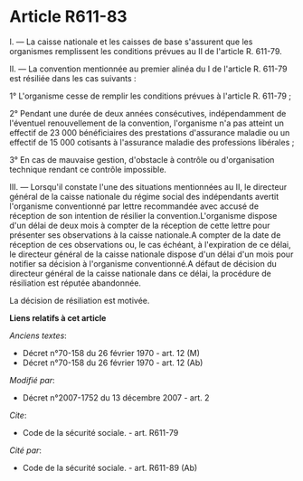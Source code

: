 # Article R611-83

I. ― La caisse nationale et les caisses de base s'assurent que les organismes remplissent les conditions prévues au II de
l'article R. 611-79. 

II. ― La convention mentionnée au premier alinéa du I de l'article R. 611-79 est résiliée dans les cas suivants : 

1° L'organisme cesse de remplir les conditions prévues à l'article R. 611-79 ; 

2° Pendant une durée de deux années consécutives, indépendamment de l'éventuel renouvellement de la convention, l'organisme
n'a pas atteint un effectif de 23 000 bénéficiaires des prestations d'assurance maladie ou un effectif de 15 000 cotisants à
l'assurance maladie des professions libérales ; 

3° En cas de mauvaise gestion, d'obstacle à contrôle ou d'organisation technique rendant ce contrôle impossible. 

III. ― Lorsqu'il constate l'une des situations mentionnées au II, le directeur général de la caisse nationale du régime
social des indépendants avertit l'organisme conventionné par lettre recommandée avec accusé de réception de son intention de
résilier la convention.L'organisme dispose d'un délai de deux mois à compter de la réception de cette lettre pour présenter
ses observations à la caisse nationale.A compter de la date de réception de ces observations ou, le cas échéant, à
l'expiration de ce délai, le directeur général de la caisse nationale dispose d'un délai d'un mois pour notifier sa décision
à l'organisme conventionné.A défaut de décision du directeur général de la caisse nationale dans ce délai, la procédure de
résiliation est réputée abandonnée. 

La décision de résiliation est motivée.

**Liens relatifs à cet article**

_Anciens textes_:

  - Décret n°70-158 du 26 février 1970 - art. 12 (M)
  - Décret n°70-158 du 26 février 1970 - art. 12 (Ab)

_Modifié par_:

  - Décret n°2007-1752 du 13 décembre 2007 - art. 2

_Cite_:

  - Code de la sécurité sociale. - art. R611-79

_Cité par_:

  - Code de la sécurité sociale. - art. R611-89 (Ab)
